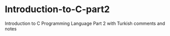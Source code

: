 # Introduction-to-C-part2
Introduction to C Programming Language Part 2 with Turkish comments and notes
